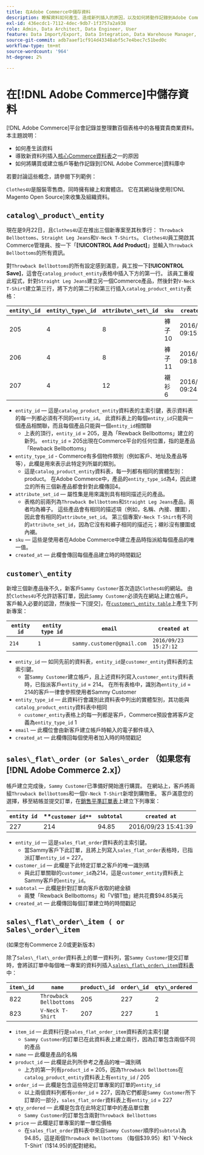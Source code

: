 ```yaml
---
title: 在Adobe Commerce中儲存資料
description: 瞭解資料如何產生、造成新列插入的原因，以及如何將動作記錄到Adobe Commerce資料庫中。
exl-id: 436ecdc1-7112-4dec-9db7-1f3757a2a938
role: Admin, Data Architect, Data Engineer, User
feature: Data Import/Export, Data Integration, Data Warehouse Manager, Commerce Tables
source-git-commit: adb7aaef1cf914d43348abf5c7e4bec7c51bed0c
workflow-type: tm+mt
source-wordcount: '964'
ht-degree: 2%

---
```


# 在[!DNL Adobe Commerce]中儲存資料

[!DNL Adobe Commerce]平台會記錄並整理數百個表格中的各種寶貴商業資料。 本主題說明：

* 如何產生該資料
* 導致新資料列插入[核心Commerce資料表](../data-warehouse-mgr/common-mage-tables.md)之一的原因
* 如何將購買或建立帳戶等動作記錄到[!DNL Adobe Commerce]資料庫中

若要討論這些概念，請參閱下列範例：

`Clothes4U`是服裝零售商，同時擁有線上和實體店。 它在其網站後使用[!DNL Magento Open Source]來收集及組織資料。

## `catalog\_product\_entity`

現在是9月22日，且`Clothes4U`正在推出三個新專案至其秋季行： `Throwback Bellbottoms`、`Straight Leg Jeans`和`V-Neck T-Shirts`。 `Clothes4U`員工開啟其Commerce管理員、按一下「**[!UICONTROL Add Product]**」並輸入`Throwback Bellbottoms`的所有資訊。

對`Throwback Bellbottoms`的所有設定感到滿意，員工按一下&#x200B;**[!UICONTROL Save]**，這會在`catalog_product_entity`表格中插入下方的第一行。 該員工重複此程式，針對`Straight Leg Jeans`建立另一個Commerce產品，然後針對`V-Neck T-Shirt`建立第三行，將下方的第二行和第三行插入`catalog_product_entity`表格：

| **`entity\_id`** | **`entity\_type\_id`** | **`attribute\_set\_id`** | **`sku`** | **`created\_at`** |
|---|---|---|---|---|
| 205 | 4 | 8 | 褲子10 | 2016/09/22 09:15:43 |
| 206 | 4 | 8 | 褲子11 | 2016/09/22 09:18:17 |
| 207 | 4 | 12 | 襯衫6 | 2016/09/22 09:24:02 |

* `entity_id` — 這是`catalog_product_entity`資料表的主索引鍵，表示資料表的每一列都必須有不同的`entity_id`。 此資料表上的每個`entity_id`只能與一個產品相關聯，而且每個產品只能與一個`entity_id`相關聯
   * 上表的頂行，`entity_id` = 205，是為「Rewback Bellbottoms」建立的新列。 `entity_id` = 205出現在Commerce平台的任何位置，指的是產品「Rewback Bellbottoms」
* `entity_type_id` - Commerce有多個物件類別（例如客戶、地址及產品等等），此欄是用來表示此特定列所屬的類別。
   * 這是`catalog_product_entity`資料表，每一列都有相同的實體型別： product。 在Adobe Commerce中，產品的`entity_type_id`為4，因此建立的所有三個新產品都會針對此欄傳回4。
* `attribute_set_id` — 屬性集是用來識別具有相同描述元的產品。
   * 表格的前兩列為`Throwback Bellbottoms`和`Straight Leg Jeans`產品，兩者均為褲子。 這些產品會有相同的描述項（例如，名稱、內接、腰圍），因此會有相同的`attribute_set_id`。 第三個專案`V-Neck T-Shirt`有不同的`attribute_set_id`，因為它沒有和褲子相同的描述元；襯衫沒有腰圍或內襯。
* `sku` — 這些是使用者在Adobe Commerce中建立產品時指派給每個產品的唯一值。
* `created_at` — 此欄會傳回每個產品建立時的時間戳記

## `customer\_entity`

新增三個新產品後不久，新客戶`Sammy Customer`首次造訪`Clothes4U`的網站。 由於`Clothes4U`不允許訪客訂單，因此`Sammy Customer`必須先在網站上建立帳戶。 客戶輸入必要的認證，然後按一下[提交]，在[`customer\_entity table`](../data-warehouse-mgr/cust-ent-table.md)上產生下列新專案：

| **`entity id`** | **`entity type id`** | **`email`** | **`created at`** |
|---|---|---|---|
| `214` | `1` | `sammy.customer@gmail.com` | `2016/09/23 15:27:12` |

* `entity_id` — 如同先前的資料表，`entity_id`是`customer_entity`資料表的主索引鍵。
   * 當`Sammy Customer`建立帳戶，且上述資料列寫入`customer_entity`資料表時，已指派客戶`entity_id` = 214。 在所有表格中，識別為`entity_id` = 214的客戶一律會參照使用者Sammy Customer
* `entity_type_id` — 此資料行會識別此資料表中列出的實體型別，其功能與`catalog_product_entity`資料表中相同
   * `customer_entity`表格上的每一列都是客戶，Commerce預設會將客戶定義為`entity_type_id` 1
* `email` — 此欄位會由新客戶建立帳戶時輸入的電子郵件填入
* `created_at` — 此欄傳回每個使用者加入時的時間戳記

## `sales\_flat\_order (or Sales\_order` （如果您有[!DNL Adobe Commerce 2.x]）

帳戶建立完成後，`Sammy Customer`已準備好開始進行購買。 在網站上，客戶將兩組`Throwback Bellbottoms`和一個`V-Neck T-Shirt`新增到購物車。 客戶滿意您的選擇，移至結帳並提交訂單，在[銷售平準訂單表](../data-warehouse-mgr/sales-flat-order-table.md)上建立下列專案：

| **`entity id`** | **`customer id**` | **`subtotal`** | **`created at`** |
|---|---|---|---|
| 227 | 214 | 94.85 | 2016/09/23 15:41:39 |

* `entity_id` — 這是`sales_flat_order`資料表的主索引鍵。
   * 當Sammy客戶下此訂單，且將上列寫入`sales_flat_order`表格時，已指派訂單`entity_id` = 227。
* `customer_id` — 此欄是下此特定訂單之客戶的唯一識別碼
   * 與此訂單關聯的`customer_id`為214，這是`customer_entity`資料表上Sammy客戶的`entity_id`。
* `subtotal` — 此欄是針對訂單向客戶收取的總金額
   * 兩雙「Rewback Bellbottoms」和「V領T恤」總共花費$94.85美元
* `created_at` — 此欄傳回每個訂單建立時的時間戳記

## `sales\_flat\_order\_item ( or Sales\_order\_item`

(如果您有Commerce 2.0或更新版本)

除了`Sales\_flat\_order`資料表上的單一資料列，當`Sammy Customer`提交訂單時，會將該訂單中每個唯一專案的資料列插入[`sales\_flat\_order\_item`資料表](../data-warehouse-mgr/sales-flat-order-item-table.md)中：

| **`item\_id`** | **`name`** | **`product\_id`** | **`order\_id`** | **`qty\_ordered`** | **`price`** |
|---|---|---|---|---|---|
| 822 | `Throwback Bellbottoms` | 205 | 227 | 2 | 39.95 |
| 823 | `V-Neck T-Shirt` | 207 | 227 | 1 | 14.95 |

* `item_id` — 此資料行是`sales_flat_order_item`資料表的主索引鍵
   * `Sammy Customer`的訂單已在此資料表上建立兩行，因為訂單包含兩個不同的產品
* `name` — 此欄是產品的名稱
* `product_id` — 此欄是此列所參考之產品的唯一識別碼
   * 上方的第一列有`product_id` = 205，因為`Throwback Bellbottoms`在`catalog_product_entity`資料表上有`entity_id` / 205
* `order_id` — 此欄是包含這些特定訂單專案的訂單的`entity_id`
   * 以上兩個資料列都有`order_id` = 227，因為它們都是`Sammy Customer`所下訂單的一部分，`sales_flat_order`資料表上有`entity_id` = 227
* `qty_ordered` — 此欄是包含在此特定訂單中的產品單位數
   * `Sammy Customer`的訂單包含兩對`Throwback Bellbottoms`
* `price` — 此欄是訂單專案的單一單位價格
   * 在`sales_flat_order`資料表中來自`Sammy Customer`順序的`subtotal`為94.85，這是兩個`Throwback Bellbottoms` （每個$39.95）和1 `V-Neck T-Shirt` (1$14.95)的配對總和。
